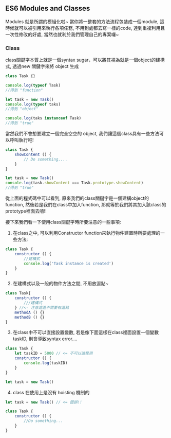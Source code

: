## ES6 Modules and Classes ##

Modules 就是所謂的模組化啦~
當你將一整套的方法流程包裝成一個module, 這時候就可以被引用來執行各項任務, 不用到處都去寫一樣的code, 達到重複利用且一次性修改的好處, 當然也就利於我們管理自己的專案囉~


### Class ###

class關鍵字本質上就是一個syntax sugar，可以將其視為就是一個object的建構式, 透過new 關鍵字來將 object 生成

```javascript
class Task {}

console.log(typeof Task)
//得到 "function"

let task = new Task()
console.log(typeof taks)
//得到 "object"

console.log(taks instanceof Task)
//得到 "true"
```

當然我們不會想要建立一個完全空空的 object, 我們讓這個class具有一些方法可以呼叫執行吧!

```javascript
class Task {
    showContent () {
        // Do something....
    }
}

let task = new Task()
console.log(task.showContent === Task.prototype.showContent)
//得到 "true"
```
從上面的程式碼中可以看到, 原來我們的class關鍵字是一個建構object的function, 然後若是我們在class中加入function, 那就等於我們將其加入該class的prototype裡面去唷!!

接下來我們看一下使用class關鍵字時所要注意的一些事項:

1. 在class之中, 可以利用Constructor function來執行物件建置時所要處理的一些方法:
```javascript
class Task {
    constructor () {
        //建構式
        console.log('Task instance is created')
    }
}
```

2. 在建構式以及一般的物件方法之間, 不用放逗點~
```javascript
class Task{
    constructor () {
        ///建構式
    } //<- 注意這邊不需要有逗點
    methodA () {}
    methodB () {}
}
```

3. 在class中不可以直接設置變數, 若是像下面這樣在class裡面設置一個變數taskID, 則會導致syntax error....
```javascript
class Task {
    let taskID = 5000 // <= 不可以這樣用
    constructor () {
        console.log(taskID)
    }
}

let task = new Task()
```

4. class 在使用上是沒有 hoisting 機制的
```javascript
let task = new Task() // <= 錯誤!!

class Task {
    constructor () {
        //Do something...
    }
}
```